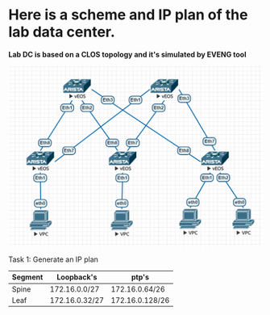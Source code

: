 # Here is a scheme and IP plan of the lab data center.

**Lab DC is based on a CLOS topology and it's simulated by EVENG tool**

![clos_topology.png](assets/clos_topology.png?t=1687552905264)

Task 1: Generate an IP plan


| Segment | Loopback's     | ptp's           |
| ------- | -------------- | --------------- |
| Spine   | 172.16.0.0/27  | 172.16.0.64/26  |
| Leaf    | 172.16.0.32/27 | 172.16.0.128/26 |
